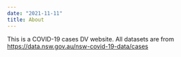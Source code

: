 ```yaml
---
date: "2021-11-11"
title: About
---
```


This is a COVID-19 cases DV website. All datasets are from https://data.nsw.gov.au/nsw-covid-19-data/cases
